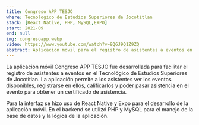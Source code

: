 ```yaml
---
title: Congreso APP TESJO
where: Tecnologico de Estudios Superiores de Jocotitlan
stack: [React Native, PHP, MySQL,EXPO]
start: 2021-09
end: null
img: congresoapp.webp
video: https://www.youtube.com/watch?v=8Q6J9Q1Z9ZQ
abstract: Aplicacion movil para el registro de asistentes a eventos en el TESJO.
---
```


La aplicación móvil Congreso APP TESJO fue desarrollada para facilitar el registro de asistentes a eventos en el Tecnológico de Estudios Superiores de Jocotitlan. La aplicación permite a los asistentes ver los eventos disponibles, registrarse en ellos, calificarlos y poder pasar asistencia en el evento para obtener un certificado de asistencia.

Para la interfaz se hizo uso de React Native y Expo para el desarrollo de la aplicación móvil. En el backend se utilizó PHP y MySQL para el manejo de la base de datos y la lógica de la aplicación.
